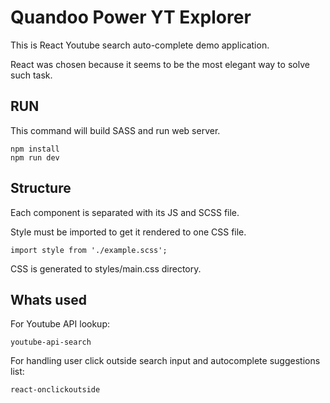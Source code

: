 # Quandoo Power YT Explorer

This is React Youtube search auto-complete demo application.

React was chosen because it seems to be the most elegant way to solve such task.

## RUN

This command will build SASS and run web server.
```
npm install
npm run dev
```

## Structure
Each component is separated with its JS and SCSS file.

Style must be imported to get it rendered to one CSS file.
```
import style from './example.scss';
```

CSS is generated to styles/main.css directory.

## Whats used
For Youtube API lookup:
```
youtube-api-search
```

For handling user click outside search input and autocomplete suggestions list:
```
react-onclickoutside
```
